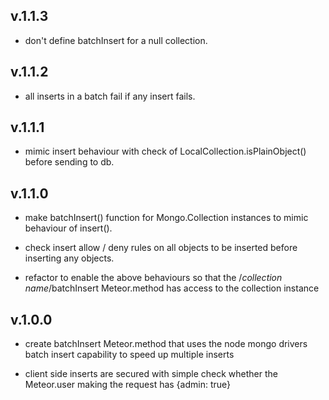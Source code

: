 ## v.1.1.3
* don't define batchInsert for a null collection.

## v.1.1.2
* all inserts in a batch fail if any insert fails.

## v.1.1.1

* mimic insert behaviour with check of LocalCollection.isPlainObject() before sending to db.

## v.1.1.0

* make batchInsert() function for Mongo.Collection instances to mimic behaviour of insert().

* check insert allow / deny rules on all objects to be inserted before inserting any objects.

* refactor to enable the above behaviours so that the /*collection name*/batchInsert Meteor.method has access to the collection instance

## v.1.0.0

* create batchInsert Meteor.method that uses the node mongo drivers batch insert capability to speed up multiple inserts

* client side inserts are secured with simple check whether the Meteor.user making the request has {admin: true}
